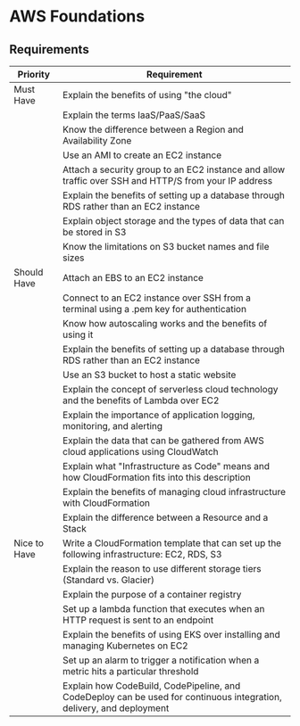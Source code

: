# AWS Foundations

## Requirements

| Priority     | Requirement                                                                                                                  |
|--------------|------------------------------------------------------------------------------------------------------------------------------|
| Must Have    | Explain the benefits of using "the cloud"                                                                                   |
|     | Explain the terms IaaS/PaaS/SaaS                                                                                            |
|     | Know the difference between a Region and Availability Zone                                                                   |
|     | Use an AMI to create an EC2 instance                                                                                        |
|     | Attach a security group to an EC2 instance and allow traffic over SSH and HTTP/S from your IP address                       |
|     | Explain the benefits of setting up a database through RDS rather than an EC2 instance                                      |
|     | Explain object storage and the types of data that can be stored in S3                                                      |
|     | Know the limitations on S3 bucket names and file sizes                                                                      |
| Should Have  | Attach an EBS to an EC2 instance                                                                                            |
|   | Connect to an EC2 instance over SSH from a terminal using a .pem key for authentication                                     |
|   | Know how autoscaling works and the benefits of using it                                                                     |
|   | Explain the benefits of setting up a database through RDS rather than an EC2 instance                                      |
|   | Use an S3 bucket to host a static website                                                                                    |
|   | Explain the concept of serverless cloud technology and the benefits of Lambda over EC2                                     |
|   | Explain the importance of application logging, monitoring, and alerting                                                      |
|   | Explain the data that can be gathered from AWS cloud applications using CloudWatch                                         |
|   | Explain what "Infrastructure as Code" means and how CloudFormation fits into this description                               |
|   | Explain the benefits of managing cloud infrastructure with CloudFormation                                                      |
|   | Explain the difference between a Resource and a Stack                                                                        |
| Nice to Have | Write a CloudFormation template that can set up the following infrastructure: EC2, RDS, S3                                 |
|  | Explain the reason to use different storage tiers (Standard vs. Glacier)                                                     |
|  | Explain the purpose of a container registry                                                                                 |
|  | Set up a lambda function that executes when an HTTP request is sent to an endpoint                                           |
|  | Explain the benefits of using EKS over installing and managing Kubernetes on EC2                                            |
|  | Set up an alarm to trigger a notification when a metric hits a particular threshold                                          |
|  | Explain how CodeBuild, CodePipeline, and CodeDeploy can be used for continuous integration, delivery, and deployment         |

